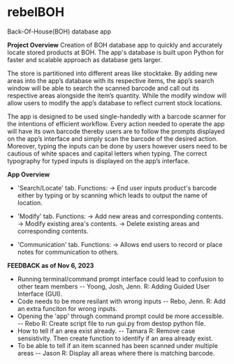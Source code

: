 # rebelBOH
Back-Of-House(BOH) database app 

**Project Overview**
Creation of BOH database app to quickly and accurately locate stored products at BOH. 
The app's database is built upon Python for faster and scalable approach as database gets larger. 

The store is partitioned into different areas like stocktake. By adding new areas into the app’s database with its respective items, 
the app’s search window will be able to search the scanned barcode and call out its respective areas alongside the item’s quantity. 
While the modify window will allow users to modify the app’s database to reflect current stock locations. 

The app is designed to be used single-handedly with a barcode scanner for the intentions of efficient workflow. Every action needed to operate the app will have its own barcode thereby users are to follow the prompts displayed on the app’s interface and simply scan the barcode of the desired action. Moreover, typing the inputs can be done by users however users need to be cautious of white spaces and capital letters when typing. The correct typography for typed inputs is displayed on the app’s interface.


**App Overview**
* 'Search/Locate' tab. 
  Functions:
  -> End user inputs product's barcode either by typing or by scanning which leads to output the name of location.

* 'Modify' tab.
  Functions:
  -> Add new areas and corresponding contents.
  -> Modify existing area's contents.
  -> Delete existing areas and corresponding contents.

* 'Communication' tab.
  Functions:
  -> Allows end users to record or place notes for communication to others.

**FEEDBACK as of Nov 6, 2023**
* Running terminal/command prompt interface could lead to confusion to other team members -- Yoong, Josh, Jenn.
R: Adding Guided User Interface (GUI).
* Code needs to be more resilant with wrong inputs -- Rebo, Jenn.
R: Add an extra funciton for wrong inputs.
* Opening the 'app' through command prompt could be more accessible. -- Rebo
R: Create script file to run gui.py from destop python file.
* How to tell if an area exist already. -- Tamara
R: Remove case sensistivity. Then create function to identify if an area already exist.
* To be able to tell if an item scanned has been scanned under multiple areas -- Jason
R: Display all areas where there is matching barcode. 



  




